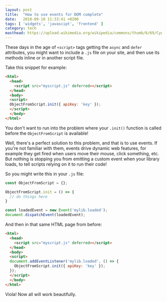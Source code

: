 ```yaml
---
layout: post
title:  "How to use events for DOM complete"
date:   2018-09-10 11:33:41 +0200
tags: [ 'widgets', 'javascipt', 'frontend' ]
category: tech
masthead: https://upload.wikimedia.org/wikipedia/commons/thumb/6/69/Cygnus_Wall.jpg/1024px-Cygnus_Wall.jpg
---
```

These days in the age of `<script>` tags getting the `async` and `defer` attributes, you might want to include a `.js` file on your site, and then use its methods inline or in another script file.

Take this snippet for example:

```html
<html>
  <head>
    <script src="myscript.js" deferred></script>
  </head>
  <body>
  <script>
  ObjectFromScript.init({ apiKey: 'key' });
  </script>
  </body>
</html>
```

You don't want to run into the problem where your `.init()` function is called before the `ObjectFromScript` is available!

Well, there's a perfect solution to this problem, and that is to use events. If you're not familiar with them, events drive dynamic web features, for example they get fired when users move their mouse, click something, etc. But nothing is stopping you from emitting a custom event when your library loads, to tell scripts relying on it to run their code!

So you might write this in your `.js` file:

```js
const ObjectFromScript = {};

ObjectFromScript.init = () => {
  // do things here
}

const loadedEvent = new Event('mylib.loaded');
document.dispatchEvent(loadedEvent);
```

And then in that same HTML page from before:

```html
<html>
  <head>
    <script src="myscript.js" deferred></script>
  </head>
  <body>
  <script>
  document.addEventListener('mylib.loaded', () => {
    ObjectFromScript.init({ apiKey: 'key' });
  });
  </script>
  </body>
</html>
```

Viola! Now all will work beautifully.
